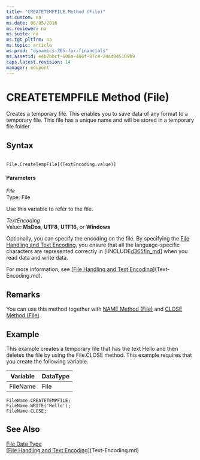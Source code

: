 ```yaml
---
title: "CREATETEMPFILE Method (File)"
ms.custom: na
ms.date: 06/05/2016
ms.reviewer: na
ms.suite: na
ms.tgt_pltfrm: na
ms.topic: article
ms.prod: "dynamics-365-for-financials"
ms.assetid: e4b7bbcf-608a-406f-87ce-24ad045109b9
caps.latest.revision: 14
manager: edupont
---
```

# CREATETEMPFILE Method (File)
Creates a temporary file. This enables you to save data of any format to a temporary file. This file has a unique name and will be stored in a temporary file folder.  
  
## Syntax  
  
```  
  
File.CreateTempFile[(TextEncoding.value)]  
```  
  
#### Parameters  
 *File*  
 Type: File  
  
 Use this variable to refer to the file.  
  
 *TextEncoding*  
 Value: **MsDos**, **UTF8**, **UTF16**, or **Windows**  
  
 Optionally, you can specify the encoding on the file. By specifying the [File Handling and Text Encoding](../devenv-file-handling-and-text-encoding.md), you ensure that all the language-specific characters are represented correctly in [!INCLUDE[d365fin_md](../includes/d365fin_md.md)] when you read data and write data.  
  
 For more information, see [[File Handling and Text Encoding](../devenv-file-handling-and-text-encoding.md)](Text-Encoding.md).  
  
## Remarks  
 You can use this method together with [NAME Method \(File\)](devenv-NAME-Method-File.md) and [CLOSE Method \(File\)](devenv-CLOSE-Method-File.md).  
  
## Example  
 This example creates a temporary file that has the text Hello and then deletes the file by using the File.CLOSE method. This example requires that you create the following variable.  
  
|Variable|DataType|  
|--------------|--------------|  
|FileName|File|  
  
```  
FileName.CREATETEMPFILE;  
FileName.WRITE('Hello');  
FileName.CLOSE;  
```  
  
## See Also  
 [File Data Type](../datatypes/devenv-File-Data-Type.md)   
 [[File Handling and Text Encoding](../devenv-file-handling-and-text-encoding.md)](Text-Encoding.md)